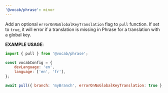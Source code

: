 ```yaml
---
'@vocab/phrase': minor
---
```


Add an optional `errorOnNoGlobalKeyTranslation` flag to `pull` function. If set to `true`, it will error if a translation is missing in Phrase for a translation with a global key.

**EXAMPLE USAGE**:

```js
import { pull } from '@vocab/phrase';

const vocabConfig = {
    devLanguage: 'en',
    language: ['en', 'fr'],
};

await pull({ branch: 'myBranch', errorOnNoGlobalKeyTranslation: true }, vocabConfig);
```


